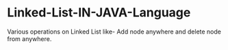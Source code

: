 # Linked-List-IN-JAVA-Language
Various operations on Linked List like- Add node anywhere and delete node from anywhere.
